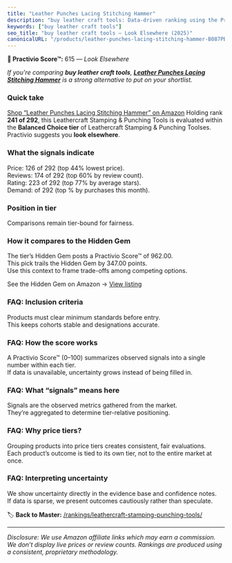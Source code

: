 ```yaml
---
title: "Leather Punches Lacing Stitching Hammer"
description: "buy leather craft tools: Data-driven ranking using the Practivio Score™. Positioned by quality, value, demand, findability, momentum."
keywords: ["buy leather craft tools"]
seo_title: "buy leather craft tools — Look Elsewhere (2025)"
canonicalURL: "/products/leather-punches-lacing-stitching-hammer-B087PBFY1K/"
---
```


**🚫 Practivio Score™:** 615 — _Look Elsewhere_


*If you're comparing **buy leather craft tools**, **[Leather Punches Lacing Stitching Hammer](https://www.amazon.com/dp/B087PBFY1K?tag=practivio-20)** is a strong alternative to put on your shortlist.*
### Quick take
[Shop “Leather Punches Lacing Stitching Hammer” on Amazon](https://www.amazon.com/dp/B087PBFY1K?tag=practivio-20)
Holding rank **241 of 292**, this Leathercraft Stamping & Punching Tools is evaluated within the **Balanced Choice tier** of Leathercraft Stamping & Punching Toolses.  
Practivio suggests you **look elsewhere**.

### What the signals indicate
Price: 126 of 292 (top 44% lowest price).  
Reviews: 174 of 292 (top 60% by review count).  
Rating: 223 of 292 (top 77% by average stars).  
Demand:  of 292 (top % by purchases this month).

### Position in tier
Comparisons remain tier-bound for fairness.

### How it compares to the Hidden Gem
The tier’s Hidden Gem posts a Practivio Score™ of 962.00.  
This pick trails the Hidden Gem by 347.00 points.  
Use this context to frame trade-offs among competing options.  

See the Hidden Gem on Amazon → [View listing](https://www.amazon.com/dp/B06XRDBGY6?tag=practivio-20)

### FAQ: Inclusion criteria
Products must clear minimum standards before entry.  
This keeps cohorts stable and designations accurate.

### FAQ: How the score works
A Practivio Score™ (0–100) summarizes observed signals into a single number within each tier.  
If data is unavailable, uncertainty grows instead of being filled in.

### FAQ: What “signals” means here
Signals are the observed metrics gathered from the market.  
They’re aggregated to determine tier-relative positioning.

### FAQ: Why price tiers?
Grouping products into price tiers creates consistent, fair evaluations.  
Each product’s outcome is tied to its own tier, not to the entire market at once.

### FAQ: Interpreting uncertainty
We show uncertainty directly in the evidence base and confidence notes.  
If data is sparse, we present outcomes cautiously rather than speculate.


🏷️ **Back to Master:** [/rankings/leathercraft-stamping-punching-tools/](/rankings/leathercraft-stamping-punching-tools/)

---
_Disclosure: We use Amazon affiliate links which may earn a commission. We don’t display live prices or review counts. Rankings are produced using a consistent, proprietary methodology._
